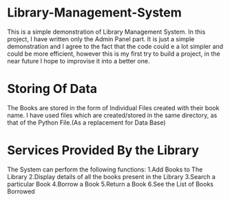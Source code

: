 # Library-Management-System
This is a simple demonstration of Library Management System.
In this project, I have written only the Admin Panel part.
It is just a simple demonstration and I agree to the fact that the code
could e a lot simpler and could be more efficient, however this is my first try to build
a project, in the near future I hope to improvise it into a better one.

# Storing Of Data
The Books are stored in the form of Individual Files created with their book name.
I have used files which are created/stored in the same directory, as that of the
Python File.(As a replacement for Data Base)

# Services Provided By the Library 
The System can perform the following functions:
1.Add Books to The Library
2.Display details of all the books present in the Library
3.Search a particular Book
4.Borrow a Book
5.Return a Book
6.See the List of Books Borrowed

